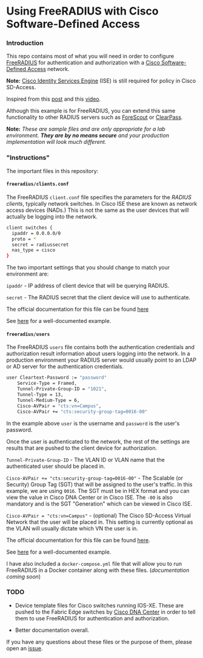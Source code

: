 # Using FreeRADIUS with Cisco Software-Defined Access

### Introduction
This repo contains most of what you will need in order to configure [FreeRADIUS](https://freeradius.org/) for authentication and authorization with a [Cisco Software-Defined Access](https://www.cisco.com/c/en/us/solutions/enterprise-networks/software-defined-access/index.html) network.

**Note:** [Cisco Identity Services Engine](https://www.cisco.com/c/en/us/products/security/identity-services-engine/index.html) (ISE) is still required for policy in Cisco SD-Access.

Inspired from this [post](https://community.cisco.com/t5/networking-documents/how-to-use-group-based-policies-with-3rd-party-radius-using/ta-p/3930041) and this [video](https://www.youtube.com/watch?v=ZoNKa9X1Xjk&list=UUHDBMhhEDalzaiFGXOhHJDg&index=1). 


Although this example is for FreeRADIUS, you can extend this same functionality to other RADIUS servers such as [ForeScout](https://www.forescout.com/) or [ClearPass](https://www.arubanetworks.com/products/security/network-access-control/). 

**Note:** _These are sample files and are only appropriate for a lab environment.  **They are by no means secure** and your production implementation will look much different._

### "Instructions"

The important files in this repository:

#### `freeradius/clients.conf`

The FreeRADIUS `client.conf` file specifies the  parameters for the _RADIUS clients_, typically  network switches.  In Cisco ISE these are known as network access devices (NADs.)  This is not the same as the user devices that will actually be logging into the network.

```sh
client switches {
  ipaddr = 0.0.0.0/0
  proto = *
  secret = radiussecret
  nas_type = cisco
}
```

The two important settings that you should change to match your environment are:

`ipaddr` - IP address of client device that will be querying RADIUS.

`secret` - The RADIUS secret that the client device will use to authenticate.

The official documentation for this file can be found [here](https://freeradius.org/radiusd/man/clients.html) 

See [here](https://github.com/FreeRADIUS/freeradius-server/blob/v3.0.x/raddb/clients.conf) for a well-documented example.

#### `freeradius/users`

The FreeRADIUS `users` file contains both the authentication credentials and authorization result information about users logging into the network.  In a production environment your RADIUS server would usually point to an LDAP or AD server for the authentication credentials.

```sh
user Cleartext-Password := "password"
	Service-Type = Framed,
	Tunnel-Private-Group-ID = "1021",
	Tunnel-Type = 13,
	Tunnel-Medium-Type = 6,
	Cisco-AVPair = "cts:vn=Campus",
	Cisco-AVPair += "cts:security-group-tag=0016-00"
```

In the example above `user` is the username and `password` is the user's password. 

Once the user is authenticated to the network, the rest of the settings are results that are pushed to the client device for authorization.

`Tunnel-Private-Group-ID` - The VLAN ID or VLAN name that the authenticated user should be placed in.

`Cisco-AVPair += "cts:security-group-tag=0016-00"` - The Scalable (or Security) Group Tag (SGT) that will be assigned to the user's traffic.  In this example, we are using `0016`.  The SGT must be in HEX format and you can view the value in Cisco DNA Center or in Cisco ISE.  The `-00` is also mandatory and is the SGT "Generation" which can be viewed in Cisco ISE.

`Cisco-AVPair = "cts:vn=Campus"` - (optional) The Cisco SD-Access Virtual Network that the user will be placed in.  This setting is currently optional as the VLAN will usually dictate which VN the user is in.

The official documentation for this file can be found [here](https://freeradius.org/radiusd/man/users.html).

See [here](https://github.com/FreeRADIUS/freeradius-server/blob/v3.0.x/raddb/mods-config/files/authorize) for a well-documented example.

I have also included a `docker-compose.yml` file that will allow you to run FreeRADIUS in a Docker container along with these files. (_documentation coming soon_)

### TODO

* Device template files for Cisco switches running IOS-XE.  These are pushed to the Fabric Edge switches by [Cisco DNA Center](https://www.cisco.com/c/en/us/products/cloud-systems-management/dna-center/index.html) in order to tell them to use FreeRADIUS for authentication and authorization. 
 
* Better documentation overall.

If you have any questions about these files or the purpose of them, please open an [issue](https://github.com/eiddor/cisco-sda-freeradius/issues).